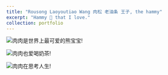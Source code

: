```yaml
---
title: "Rousong Laoyoutiao Wang 肉松 老油条 王子, the hammy"
excerpt: "Hammy 🐹 that I love."
collection: portfolio
---
```


![肉肉是世界上最可爱的熊宝宝!](/images/profile-pic.png)

![肉肉也爱喝奶茶!](/images/milktea-lover.png)

![肉肉在思考人生!](/images/emoster.png)